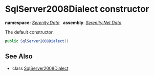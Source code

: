 # SqlServer2008Dialect constructor
**namespace:** *[Serenity.Data](../../README.md#serenity.data-namespace)*   **assembly**: *[Serenity.Net.Data](../../README.md)*

The default constructor.

```csharp
public SqlServer2008Dialect()
```

## See Also

* class [SqlServer2008Dialect](../SqlServer2008Dialect.md)
